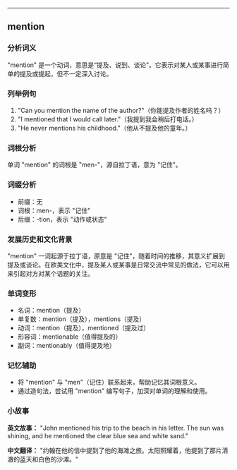 
---------------
## mention
### 分析词义
"mention" 是一个动词，意思是“提及、说到、谈论”。它表示对某人或某事进行简单的提及或提起，但不一定深入讨论。

### 列举例句
1. "Can you mention the name of the author?"（你能提及作者的姓名吗？）
2. "I mentioned that I would call later."（我提到我会稍后打电话。）
3. "He never mentions his childhood."（他从不提及他的童年。）

### 词根分析
单词 "mention" 的词根是 "men-"，源自拉丁语，意为 "记住"。

### 词缀分析
- 前缀：无
- 词根：men-，表示 "记住"
- 后缀：-tion，表示 "动作或状态"

### 发展历史和文化背景
"mention" 一词起源于拉丁语，原意是 "记住"，随着时间的推移，其意义扩展到提及或谈论。在欧美文化中，提及某人或某事是日常交流中常见的做法，它可以用来引起对方对某个话题的关注。

### 单词变形
- 名词：mention（提及）
- 单复数：mention（提及），mentions（提及）
- 动词：mention（提及），mentioned（提及过）
- 形容词：mentionable（值得提及的）
- 副词：mentionably（值得提及地）

### 记忆辅助
- 将 "mention" 与 "men"（记住）联系起来，帮助记忆其词根意义。
- 通过造句法，尝试用 "mention" 编写句子，加深对单词的理解和使用。

### 小故事
**英文故事：**
"John mentioned his trip to the beach in his letter. The sun was shining, and he mentioned the clear blue sea and white sand."

**中文翻译：**
"约翰在他的信中提到了他的海滩之旅。太阳照耀着，他提到了那片清澈的蓝天和白色的沙滩。"

